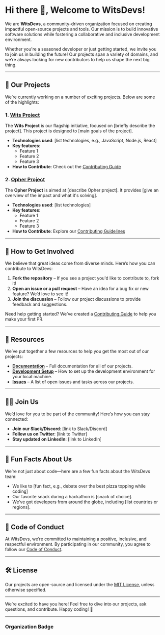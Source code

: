 # Hi there 👋, Welcome to WitsDevs!

We are **WitsDevs**, a community-driven organization focused on creating impactful open-source projects and tools. Our mission is to build innovative software solutions while fostering a collaborative and inclusive development environment.

Whether you're a seasoned developer or just getting started, we invite you to join us in building the future! Our projects span a variety of domains, and we’re always looking for new contributors to help us shape the next big thing.

---

## 🌟 Our Projects

We’re currently working on a number of exciting projects. Below are some of the highlights:

### 1. [Wits Project](https://github.com/WitsDevs/wits-project)
The **Wits Project** is our flagship initiative, focused on [briefly describe the project]. This project is designed to [main goals of the project].

- **Technologies used**: [list technologies, e.g., JavaScript, Node.js, React]
- **Key features**:
  - Feature 1
  - Feature 2
  - Feature 3
- **How to Contribute**: Check out the [Contributing Guide](link-to-contributing-guide)

### 2. [Opher Project](https://github.com/WitsDevs/opher-project)
The **Opher Project** is aimed at [describe Opher project]. It provides [give an overview of the impact and what it's solving].

- **Technologies used**: [list technologies]
- **Key features**:
  - Feature 1
  - Feature 2
  - Feature 3
- **How to Contribute**: Explore our [Contributing Guidelines](link-to-contributing-guide)

---

## 💬 How to Get Involved

We believe that great ideas come from diverse minds. Here’s how you can contribute to WitsDevs:

1. **Fork the repository** – If you see a project you'd like to contribute to, fork it!
2. **Open an issue or a pull request** – Have an idea for a bug fix or new feature? We’d love to see it!
3. **Join the discussion** – Follow our project discussions to provide feedback and suggestions.

Need help getting started? We’ve created a [Contributing Guide](link-to-contributing-guide) to help you make your first PR.

---

## 🌱 Resources

We’ve put together a few resources to help you get the most out of our projects:

- **[Documentation](link-to-docs)** – Full documentation for all of our projects.
- **[Development Setup](link-to-setup-guide)** – How to set up the development environment for your local machine.
- **[Issues](link-to-issues)** – A list of open issues and tasks across our projects.

---

## 🧑‍💻 Join Us

We’d love for you to be part of the community! Here’s how you can stay connected:

- **Join our Slack/Discord**: [link to Slack/Discord]
- **Follow us on Twitter**: [link to Twitter]
- **Stay updated on LinkedIn**: [link to LinkedIn]

---

## 🍕 Fun Facts About Us

We’re not just about code—here are a few fun facts about the WitsDevs team:

- We like to [fun fact, e.g., debate over the best pizza topping while coding]
- Our favorite snack during a hackathon is [snack of choice].
- We’ve got developers from around the globe, including [list countries or regions].

---

## 📜 Code of Conduct

At WitsDevs, we’re committed to maintaining a positive, inclusive, and respectful environment. By participating in our community, you agree to follow our [Code of Conduct](link-to-code-of-conduct).

---

## 🛠 License

Our projects are open-source and licensed under the [MIT License](LICENSE), unless otherwise specified.

---

We’re excited to have you here! Feel free to dive into our projects, ask questions, and contribute. Happy coding! 🚀

---

### Organization Badge


